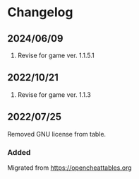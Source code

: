# Changelog

## 2024/06/09
1. Revise for game ver. 1.1.5.1

## 2022/10/21
1. Revise for game ver. 1.1.3

## 2022/07/25  
Removed GNU license from table.  

### Added
Migrated from https://opencheattables.org
